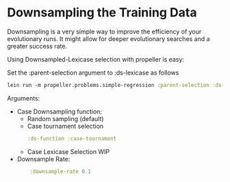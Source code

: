 # Downsampling the Training Data

Downsampling is a very simple way to improve the efficiency of your evolutionary runs. It might allow for deeper evolutionary searches and a greater success rate.

Using Downsampled-Lexicase selection with propeller is easy:

Set the :parent-selection argument to :ds-lexicase as follows
```clojure
lein run -m propeller.problems.simple-regression :parent-selection :ds-lexicase <ARGS>
```

Arguments:


- Case Downsampling function:
    - Random sampling (default)
    - Case tournament selection
         ```clojure 
        :ds-function :case-tournament 
        ```
    - Case Lexicase Selection
        WIP
- Downsample Rate:
    ```clojure 
        :downsample-rate 0.1
    ```    

